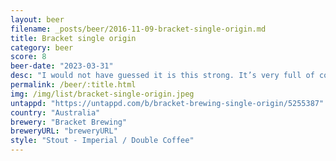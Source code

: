```yaml
---
layout: beer
filename: _posts/beer/2016-11-09-bracket-single-origin.md
title: Bracket single origin
category: beer
score: 8
beer-date: "2023-03-31"
desc: "I would not have guessed it is this strong. It’s very full of coffee, too much in the smell but I’m good with the taste"
permalink: /beer/:title.html
img: /img/list/bracket-single-origin.jpeg
untappd: "https://untappd.com/b/bracket-brewing-single-origin/5255387"
country: "Australia"
brewery: "Bracket Brewing"
breweryURL: "breweryURL"
style: "Stout - Imperial / Double Coffee"
---
```

